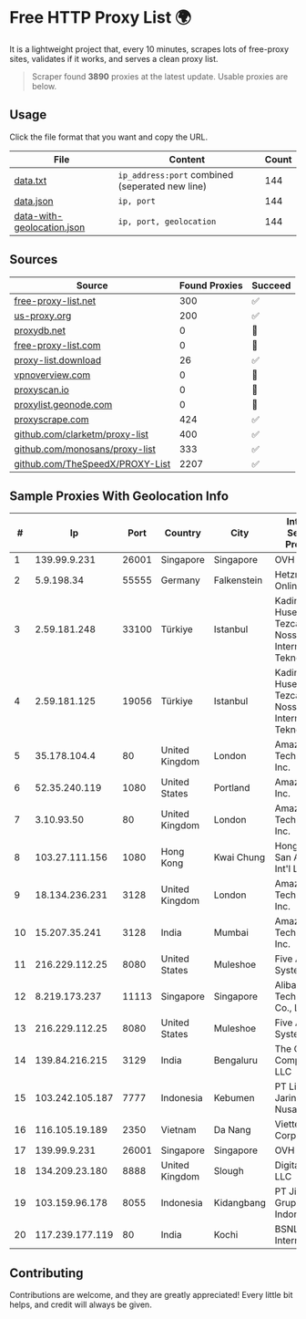 
# Free HTTP Proxy List 🌍

It is a lightweight project that, every 10 minutes, scrapes lots of free-proxy sites, validates if it works, and serves a clean proxy list.


> Scraper found **3890** proxies at the latest update. Usable proxies are below.

## Usage

Click the file format that you want and copy the URL.


|File|Content|Count|
|----|-------|-----|
|[data.txt](https://raw.githubusercontent.com/themiralay/Proxy-List-World/master/data.txt)|`ip_address:port` combined (seperated new line)|144|
|[data.json](https://raw.githubusercontent.com/themiralay/Proxy-List-World/master/data.json)|`ip, port`|144|
|[data-with-geolocation.json](https://raw.githubusercontent.com/themiralay/Proxy-List-World/master/data-with-geolocation.json)|`ip, port, geolocation`|144|

## Sources

|Source|Found Proxies|Succeed|
|------|-------------|-------|
|[free-proxy-list.net](https://free-proxy-list.net)|300|✅|
|[us-proxy.org](https://www.us-proxy.org)|200|✅|
|[proxydb.net](http://proxydb.net)|0|🚫|
|[free-proxy-list.com](https://free-proxy-list.com/?page=&port=&type%5B%5D=http&type%5B%5D=https&up_time=0&search=Search)|0|🚫|
|[proxy-list.download](https://www.proxy-list.download/HTTP)|26|✅|
|[vpnoverview.com](https://vpnoverview.com/privacy/anonymous-browsing/free-proxy-servers)|0|🚫|
|[proxyscan.io](https://www.proxyscan.io)|0|🚫|
|[proxylist.geonode.com](https://proxylist.geonode.com/api/proxy-list?limit=300&page=1&sort_by=lastChecked&sort_type=desc&protocols=http,https)|0|🚫|
|[proxyscrape.com](https://api.proxyscrape.com/v2/?request=displayproxies&protocol=http&timeout=10000&country=all&ssl=all&anonymity=all)|424|✅|
|[github.com/clarketm/proxy-list](https://raw.githubusercontent.com/clarketm/proxy-list/master/proxy-list-raw.txt)|400|✅|
|[github.com/monosans/proxy-list](https://raw.githubusercontent.com/monosans/proxy-list/main/proxies/http.txt)|333|✅|
|[github.com/TheSpeedX/PROXY-List](https://raw.githubusercontent.com/TheSpeedX/PROXY-List/master/http.txt)|2207|✅|


## Sample Proxies With Geolocation Info

|#|Ip|Port|Country|City|Internet Service Provider|
|-|--|----|-------|----|-------------------------|
|1|139.99.9.231|26001|Singapore|Singapore|OVH SAS|
|2|5.9.198.34|55555|Germany|Falkenstein|Hetzner Online GmbH|
|3|2.59.181.248|33100|Türkiye|Istanbul|Kadir Huseyin Tezcan Nosspeed Internet Teknolojileri|
|4|2.59.181.125|19056|Türkiye|Istanbul|Kadir Huseyin Tezcan Nosspeed Internet Teknolojileri|
|5|35.178.104.4|80|United Kingdom|London|Amazon Technologies Inc.|
|6|52.35.240.119|1080|United States|Portland|Amazon.com, Inc.|
|7|3.10.93.50|80|United Kingdom|London|Amazon Technologies Inc.|
|8|103.27.111.156|1080|Hong Kong|Kwai Chung|Hong Kong San Ai Net Int'l Limited|
|9|18.134.236.231|3128|United Kingdom|London|Amazon Technologies Inc.|
|10|15.207.35.241|3128|India|Mumbai|Amazon Technologies Inc.|
|11|216.229.112.25|8080|United States|Muleshoe|Five Area Systems, LLC|
|12|8.219.173.237|11113|Singapore|Singapore|Alibaba (US) Technology Co., Ltd.|
|13|216.229.112.25|8080|United States|Muleshoe|Five Area Systems, LLC|
|14|139.84.216.215|3129|India|Bengaluru|The Constant Company, LLC|
|15|103.242.105.187|7777|Indonesia|Kebumen|PT Lintas Jaringan Nusantara|
|16|116.105.19.189|2350|Vietnam|Da Nang|Viettel Corporation|
|17|139.99.9.231|26001|Singapore|Singapore|OVH SAS|
|18|134.209.23.180|8888|United Kingdom|Slough|DigitalOcean, LLC|
|19|103.159.96.178|8055|Indonesia|Kidangbang|PT Jinde Grup Indonesia|
|20|117.239.177.119|80|India|Kochi|BSNL Internet|



## Contributing

Contributions are welcome, and they are greatly appreciated! Every
little bit helps, and credit will always be given.

